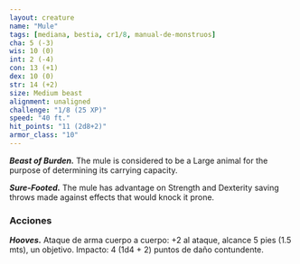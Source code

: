 ```yaml
---
layout: creature
name: "Mule"
tags: [mediana, bestia, cr1/8, manual-de-monstruos]
cha: 5 (-3)
wis: 10 (0)
int: 2 (-4)
con: 13 (+1)
dex: 10 (0)
str: 14 (+2)
size: Medium beast
alignment: unaligned
challenge: "1/8 (25 XP)"
speed: "40 ft."
hit_points: "11 (2d8+2)"
armor_class: "10"
---
```


***Beast of Burden.*** The mule is considered to be a Large animal for the purpose of determining its carrying capacity.

***Sure-Footed.*** The mule has advantage on Strength and Dexterity saving throws made against effects that would knock it prone.

### Acciones

***Hooves.*** Ataque de arma cuerpo a cuerpo: +2 al ataque, alcance 5 pies (1.5 mts), un objetivo. Impacto: 4 (1d4 + 2) puntos de daño contundente.